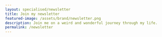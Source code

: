 ```yaml
---
layout: specialised/newsletter
title: Join my newsletter
featured-image: /assets/brand/newsletter.png
description: Join me on a weird and wonderful journey through my life.
permalink: /newsletter
---
```



